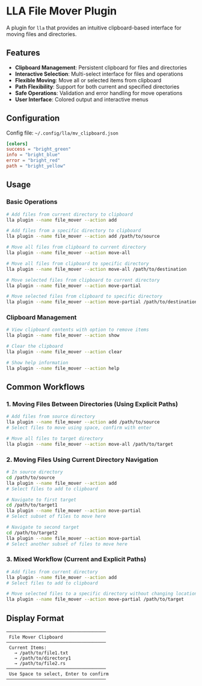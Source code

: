 # LLA File Mover Plugin

A plugin for `lla` that provides an intuitive clipboard-based interface for moving files and directories.

## Features

- **Clipboard Management**: Persistent clipboard for files and directories
- **Interactive Selection**: Multi-select interface for files and operations
- **Flexible Moving**: Move all or selected items from clipboard
- **Path Flexibility**: Support for both current and specified directories
- **Safe Operations**: Validation and error handling for move operations
- **User Interface**: Colored output and interactive menus

## Configuration

Config file: `~/.config/lla/mv_clipboard.json`

```toml
[colors]
success = "bright_green"
info = "bright_blue"
error = "bright_red"
path = "bright_yellow"
```

## Usage

### Basic Operations

```bash
# Add files from current directory to clipboard
lla plugin --name file_mover --action add

# Add files from a specific directory to clipboard
lla plugin --name file_mover --action add /path/to/source

# Move all files from clipboard to current directory
lla plugin --name file_mover --action move-all

# Move all files from clipboard to specific directory
lla plugin --name file_mover --action move-all /path/to/destination

# Move selected files from clipboard to current directory
lla plugin --name file_mover --action move-partial

# Move selected files from clipboard to specific directory
lla plugin --name file_mover --action move-partial /path/to/destination
```

### Clipboard Management

```bash
# View clipboard contents with option to remove items
lla plugin --name file_mover --action show

# Clear the clipboard
lla plugin --name file_mover --action clear

# Show help information
lla plugin --name file_mover --action help
```

## Common Workflows

### 1. Moving Files Between Directories (Using Explicit Paths)

```bash
# Add files from source directory
lla plugin --name file_mover --action add /path/to/source
# Select files to move using space, confirm with enter

# Move all files to target directory
lla plugin --name file_mover --action move-all /path/to/target
```

### 2. Moving Files Using Current Directory Navigation

```bash
# In source directory
cd /path/to/source
lla plugin --name file_mover --action add
# Select files to add to clipboard

# Navigate to first target
cd /path/to/target1
lla plugin --name file_mover --action move-partial
# Select subset of files to move here

# Navigate to second target
cd /path/to/target2
lla plugin --name file_mover --action move-partial
# Select another subset of files to move here
```

### 3. Mixed Workflow (Current and Explicit Paths)

```bash
# Add files from current directory
lla plugin --name file_mover --action add
# Select files to add to clipboard

# Move selected files to a specific directory without changing location
lla plugin --name file_mover --action move-partial /path/to/target
```

## Display Format

```
─────────────────────────────────────
 File Mover Clipboard
─────────────────────────────────────
 Current Items:
   → /path/to/file1.txt
   → /path/to/directory1
   → /path/to/file2.rs
─────────────────────────────────────
 Use Space to select, Enter to confirm
─────────────────────────────────────
```
